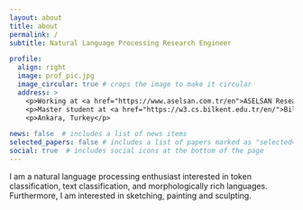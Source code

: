 ```yaml
---
layout: about
title: about
permalink: /
subtitle: Natural Language Processing Research Engineer

profile:
  align: right
  image: prof_pic.jpg
  image_circular: true # crops the image to make it circular
  address: >
    <p>Working at <a href="https://www.aselsan.com.tr/en">ASELSAN Research Center</a></p>
    <p>Master student at <a href="https://w3.cs.bilkent.edu.tr/en/">Bilkent University, Department of Computer Engineering</a></p>
    <p>Ankara, Turkey</p>

news: false  # includes a list of news items
selected_papers: false # includes a list of papers marked as "selected={true}"
social: true  # includes social icons at the bottom of the page
---
```


I am a natural language processing enthusiast interested in token classification, text classification, and morphologically rich languages. Furthermore, I am interested in sketching, painting and sculpting.
